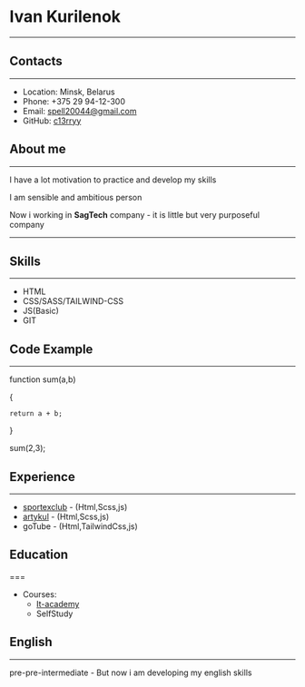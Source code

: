 # Ivan Kurilenok
***********
## Contacts

***********
* Location: Minsk, Belarus
* Phone: +375 29 94-12-300
* Email: spell20044@gmail.com
* GitHub: [c13rryy](https://github.com/c13rryy)

## About me

***********
I have a lot motivation to practice and develop my skills

I am sensible and ambitious person

Now i working in __SagTech__ company - it is  little but very purposeful company

***********

## Skills

***********

* HTML
* CSS/SASS/TAILWIND-CSS
* JS(Basic)
* GIT

## Code Example

***********

 function sum(a,b)
 
 {
    
    return a + b;
 
 }

 sum(2,3);

## Experience

***********

* [sportexclub](https://partners.sportexclub.com/) - (Html,Scss,js)
* [artykul](https://artykul.by/) - (Html,Scss,js)
* goTube - (Html,TailwindCss,js)


## Education

===

* Courses: 
     + [It-academy](https://www.it-academy.by/)
     + SelfStudy

## English 

***********

pre-pre-intermediate - But now i am developing my english skills 
